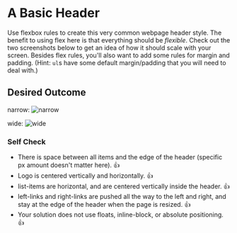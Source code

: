 # A Basic Header

Use flexbox rules to create this very common webpage header style. The benefit to using flex here is that everything should be _flexible_. Check out the two screenshots below to get an idea of how it should scale with your screen. Besides flex rules, you'll also want to add some rules for margin and padding. (Hint: `ul`s have some default margin/padding that you will need to deal with.)

## Desired Outcome

narrow:
![narrow](./desired-outcome-narrow.png)

wide: 
![wide](./desired-outcome-wide.png)

### Self Check
- There is space between all items and the edge of the header (specific px amount doesn't matter here). 👍
- Logo is centered vertically and horizontally. 👍
- list-items are horizontal, and are centered vertically inside the header. 👍
- left-links and right-links are pushed all the way to the left and right, and stay at the edge of the header when the page is resized. 👍
- Your solution does not use floats, inline-block, or absolute positioning. 👍